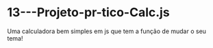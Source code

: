 # 13---Projeto-pr-tico-Calc.js

Uma calculadora bem simples em js que tem a função de mudar o seu tema!
